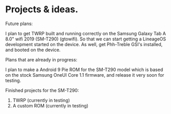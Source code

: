 # Projects & ideas.

Future plans:

I plan to get TWRP built and running correctly on the Samsung Galaxy Tab A 8.0" wifi 2019 (SM-T290) (gtowifi). So that we can start getting a LineageOS development started on the device. As well, get Phh-Treble GSI's installed, and booted on the device.


Plans that are already in progress:

I plan to make a Android 9 Pie ROM for the SM-T290 model which is based on the stock Samsung OneUI Core 1.1 firmware, and release it very soon for testing.


Finished projects for the SM-T290:

1) TWRP (currently in testing)
2) A custom ROM (currently in testing)
